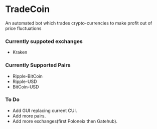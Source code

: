 # TradeCoin
An automated bot which trades crypto-currencies to make profit out of price fluctuations


### Currently suppoted exchanges
- Kraken


### Currently Supported Pairs
- Ripple-BitCoin
- Ripple-USD
- BitCoin-USD


### To Do
- Add GUI replacing current CUI.
- Add more pairs.
- Add more exchanges(first Poloneix then Gatehub).

